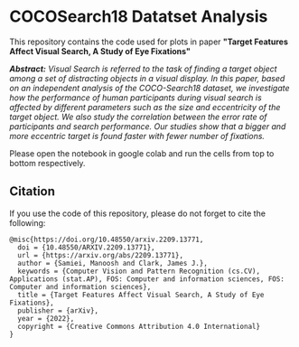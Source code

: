 
# COCOSearch18 Datatset Analysis

This repository contains the code used for plots in paper **"Target Features Affect Visual Search, A Study of Eye Fixations"** 

**_Abstract:_** *Visual Search is referred to the task of finding a target object among a set of distracting objects in a visual display. In this paper, based on an independent analysis of the COCO-Search18 dataset, we investigate how the performance of human participants during visual search is affected by different parameters such as the size and eccentricity of the target object. We also study the correlation between the error rate of participants and search performance. Our studies show that a bigger and more eccentric target is found faster with fewer number of fixations.* 


Please open the notebook in google colab and run the cells from top to bottom respectively.

## Citation

If you use the code of this repository, please do not forget to cite the following:
```
@misc{https://doi.org/10.48550/arxiv.2209.13771,
  doi = {10.48550/ARXIV.2209.13771},
  url = {https://arxiv.org/abs/2209.13771},
  author = {Samiei, Manoosh and Clark, James J.},  
  keywords = {Computer Vision and Pattern Recognition (cs.CV), Applications (stat.AP), FOS: Computer and information sciences, FOS: Computer and information sciences},
  title = {Target Features Affect Visual Search, A Study of Eye Fixations},
  publisher = {arXiv}, 
  year = {2022}, 
  copyright = {Creative Commons Attribution 4.0 International}
}
```
